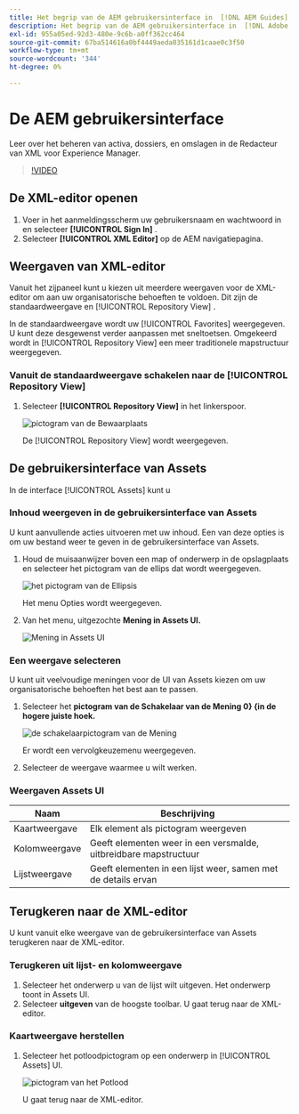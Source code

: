 ```yaml
---
title: Het begrip van de AEM gebruikersinterface in  [!DNL AEM Guides]
description: Het begrip van de AEM gebruikersinterface in  [!DNL Adobe Experience Manager Guides]
exl-id: 955a05ed-92d3-480e-9c6b-a0ff362cc464
source-git-commit: 67ba514616a0bf4449aeda035161d1caae0c3f50
workflow-type: tm+mt
source-wordcount: '344'
ht-degree: 0%

---
```


# De AEM gebruikersinterface

Leer over het beheren van activa, dossiers, en omslagen in de Redacteur van XML voor Experience Manager.

>[!VIDEO](https://video.tv.adobe.com/v/336659?quality=12&learn=on)

## De XML-editor openen

1. Voer in het aanmeldingsscherm uw gebruikersnaam en wachtwoord in en selecteer **[!UICONTROL Sign In]** .
1. Selecteer **[!UICONTROL XML Editor]** op de AEM navigatiepagina.

## Weergaven van XML-editor

Vanuit het zijpaneel kunt u kiezen uit meerdere weergaven voor de XML-editor om aan uw organisatorische behoeften te voldoen. Dit zijn de standaardweergave en [!UICONTROL Repository View] .

In de standaardweergave wordt uw [!UICONTROL Favorites] weergegeven. U kunt deze desgewenst verder aanpassen met sneltoetsen. Omgekeerd wordt in [!UICONTROL Repository View] een meer traditionele mapstructuur weergegeven.

### Vanuit de standaardweergave schakelen naar de [!UICONTROL Repository View]

1. Selecteer **[!UICONTROL Repository View]** in het linkerspoor.

   ![ pictogram van de Bewaarplaats ](images/common/repository-icon.png)

   De [!UICONTROL Repository View] wordt weergegeven.

## De gebruikersinterface van Assets

In de interface [!UICONTROL Assets] kunt u

### Inhoud weergeven in de gebruikersinterface van Assets

U kunt aanvullende acties uitvoeren met uw inhoud. Een van deze opties is om uw bestand weer te geven in de gebruikersinterface van Assets.

1. Houd de muisaanwijzer boven een map of onderwerp in de opslagplaats en selecteer het pictogram van de ellips dat wordt weergegeven.

   ![ het pictogram van de Ellipsis ](images/lesson-2/options-menu-with-markings.png)

   Het menu Opties wordt weergegeven.

1. Van het menu, uitgezochte **Mening in Assets UI.**

   ![ Mening in Assets UI ](images/lesson-2/assets-ui.png)


### Een weergave selecteren

U kunt uit veelvoudige meningen voor de UI van Assets kiezen om uw organisatorische behoeften het best aan te passen.

1. Selecteer het **pictogram van de Schakelaar van de Mening 0&rbrace; &lbrace;in de hogere juiste hoek.**

   ![ de schakelaarpictogram van de Mening ](images/lesson-2/view-switcher.png)

   Er wordt een vervolgkeuzemenu weergegeven.

1. Selecteer de weergave waarmee u wilt werken.

### Weergaven Assets UI

| Naam | Beschrijving |
| --- | --- |
| Kaartweergave | Elk element als pictogram weergeven |
| Kolomweergave | Geeft elementen weer in een versmalde, uitbreidbare mapstructuur |
| Lijstweergave | Geeft elementen in een lijst weer, samen met de details ervan |

## Terugkeren naar de XML-editor

U kunt vanuit elke weergave van de gebruikersinterface van Assets terugkeren naar de XML-editor.

### Terugkeren uit lijst- en kolomweergave

1. Selecteer het onderwerp u van de lijst wilt uitgeven.
Het onderwerp toont in Assets UI.
1. Selecteer **uitgeven** van de hoogste toolbar.
U gaat terug naar de XML-editor.

### Kaartweergave herstellen

1. Selecteer het potloodpictogram op een onderwerp in [!UICONTROL Assets] UI.

   ![ pictogram van het Potlood ](images/lesson-2/return-card-view.png)

   U gaat terug naar de XML-editor.
